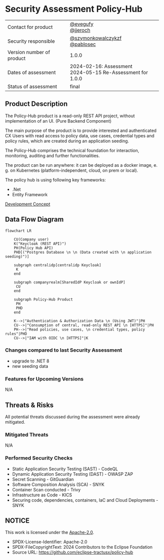 # Security Assessment Policy-Hub 

|                           |                                                                                                          |
| ------------------------- | -------------------------------------------------------------------------------------------------------- |
| Contact for product       | [@evegufy](https://github.com/evegufy) <br> [@jjeroch](https://github.com/jjeroch)                       |
| Security responsible      | [@szymonkowalczykzf](https://github.com/szymonkowalczykzf) <br> [@pablosec](https://github.com/pablosec) |
| Version number of product | 1.0.0                                                                                                    |
| Dates of assessment       | 2024-02-16: Assessment <br> 2024-05-15 Re-Assessment for 1.0.0                                           |
| Status of assessment      | final                                                                                                    |

## Product Description

The Policy-Hub product is a read-only REST API project, without implementation of an UI. (Pure Backend Component)

The main purpose of the product is to provide interested and authenticated CX Users with read access to policy data, use cases, credential types and policy rules, which are created during an application seeding.

The Policy-Hub comprises the technical foundation for interaction, monitoring, auditing and further functionalities.

The product can be run anywhere: it can be deployed as a docker image, e. g. on Kubernetes (platform-independent, cloud, on prem or local).

The policy hub is using following key frameworks:

- .Net
- Entity Framework

[Development Concept](./Development%20Concept.md)

## Data Flow Diagram

```mermaid
flowchart LR

    CU(Company user)
    K("Keycloak (REST API)")
    PH(Policy Hub API)
    PHD[("Postgres Database \n \n (Data created with \n application seeding)")]

    subgraph centralidp[centralidp Keycloak]
     K
    end

    subgraph companyrealm[SharedIdP Keycloak or ownIdP]
     CU
    end

    subgraph Policy-Hub Product
     PH
     PHD
    end

    K-->|"Authentication & Authorization Data \n (Using JWT)"|PH
    CU-->|"Consumption of central, read-only REST API \n [HTTPS]"|PH
    PH-->|"Read policies, use cases, \n credential types, policy rules"|PHD
    CU-->|"IAM with OIDC \n [HTTPS]"|K
```

### Changes compared to last Security Assessment

* upgrade to .NET 8
* new seeding data 

### Features for Upcoming Versions

N/A

## Threats & Risks

All potential threats discussed during the assessment were already mitigated.

### Mitigated Threats

N/A 

### Performed Security Checks

- Static Application Security Testing (SAST) - CodeQL
- Dynamic Application Security Testing (DAST) - OWASP ZAP
- Secret Scanning - GitGuardian
- Software Composition Analysis (SCA) - SNYK
- Container Scan conducted - Trivy
- Infrastructure as Code - KICS
- Securing code, dependencies, containers, IaC and Cloud Deployments - SNYK

## NOTICE

This work is licensed under the [Apache-2.0](https://www.apache.org/licenses/LICENSE-2.0).

- SPDX-License-Identifier: Apache-2.0
- SPDX-FileCopyrightText: 2024 Contributors to the Eclipse Foundation
- Source URL: https://github.com/eclipse-tractusx/policy-hub

